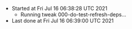   - Started at Fri Jul 16 06:38:28 UTC 2021
    - Running tweak 000-do-test-refresh-deps...
  - Last done at Fri Jul 16 06:39:00 UTC 2021
